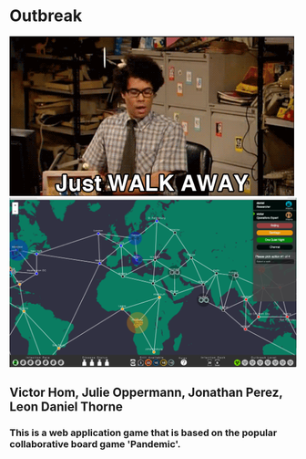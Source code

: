 # Outbreak
![alt tag](https://github.com/VictorHom/Gif/blob/master/HQymg5d.gif)
![alt tag](https://github.com/VictorHom/Gif/blob/master/Screen%20Shot%202016-02-15%20at%201.42.59%20PM.png)
## Victor Hom, Julie Oppermann, Jonathan Perez, Leon Daniel Thorne
### This is a web application game that is based on the popular collaborative board game 'Pandemic'.
